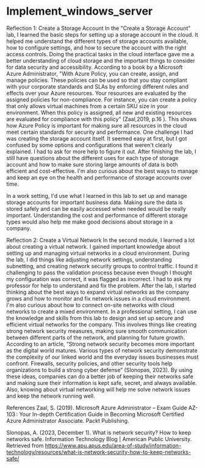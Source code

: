# Implement_windows_server
Reflection 1: Create a Storage Account
In the "Create a Storage Account" lab, I learned the basic steps for setting up a storage account in the cloud. It helped me understand the different types of storage accounts available, how to configure settings, and how to secure the account with the right access controls. Doing the practical tasks in the cloud interface gave me a better understanding of cloud storage and the important things to consider for data security and accessibility. According to a book by a Microsoft Azure Administrator, "With Azure Policy, you can create, assign, and manage policies. These policies can be used so that you stay compliant with your corporate standards and SLAs by enforcing different rules and effects over your Azure resources. Your resources are evaluated by the assigned policies for non-compliance. For instance, you can create a policy that only allows virtual machines from a certain SKU size in your environment. When this policy is assigned, all new and existing resources are evaluated for compliance with this policy" (Zaal,2019, p.16 ). This shows how Azure Policy is important for making sure all resources in the cloud meet certain standards for security and performance.
One challenge I had was creating the storage account itself. It seemed easy at first, but I got confused by some options and configurations that weren't clearly explained. I had to ask for more help to figure it out. After finishing the lab, I still have questions about the different uses for each type of storage account and how to make sure storing large amounts of data is both efficient and cost-effective. I'm also curious about the best ways to manage and keep an eye on the health and performance of storage accounts over time.

In a work setting, I'd use what I learned in this lab to set up and manage storage accounts for important business data. Making sure the data is stored safely and can be easily accessed when needed would be really important. Understanding the cost and performance of different storage types would also help me make good decisions about storage in a company.

Reflection 2: Create a Virtual Network
In the second module, I learned a lot about creating a virtual network. I gained important knowledge about setting up and managing virtual networks in a cloud environment. During the lab, I did things like adjusting network settings, understanding subnetting, and creating network security groups to control traffic.
I found it challenging to pass the validation process because even though I thought my configuration was correct, it was flagged as incorrect. I had to ask my professor for help to understand and fix the problem. After the lab, I started thinking about the best ways to expand virtual networks as the company grows and how to monitor and fix network issues in a cloud environment. I'm also curious about how to connect on-site networks with cloud networks to create a mixed environment.
In a professional setting, I can use the knowledge and skills from this lab to design and set up secure and efficient virtual networks for the company. This involves things like creating strong network security measures, making sure smooth communication between different parts of the network, and planning for future growth. According to an article, “Strong network security becomes more important as the digital world matures. Various types of network security demonstrate the complexity of our linked world and the everyday issues businesses must confront. Firewalls, security policies, and other security tools help organizations to build a strong cyber defense” (Slonopas, 2023). By using these ideas, companies can do a better job of keeping their networks safe and making sure their information is kept safe, secret, and always available. Also, knowing about virtual networking will help me solve network issues and keep the network running well.




References
Zaal, S. (2019). Microsoft Azure Administrator – Exam Guide AZ-103 : Your In-depth Certification Guide in Becoming Microsoft Certified Azure Administrator Associate. Packt Publishing.

Slonopas, A. (2023, December 1). What is network security? How to keep networks safe. Information Technology Blog | American Public University. Retrieved from https://www.apu.apus.edu/area-of-study/information-technology/resources/what-is-network-security-how-to-keep-networks-safe/
